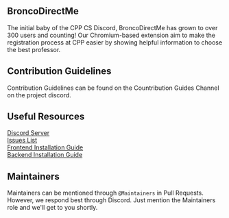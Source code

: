 ## BroncoDirectMe
The initial baby of the CPP CS Discord, BroncoDirectMe has grown to over 300 users and counting! Our Chromium-based extension aim to make the registration process at CPP easier by showing helpful information to choose the best professor.
## Contribution Guidelines
Contribution Guidelines can be found on the Countribution Guides Channel on the project discord.
## Useful Resources
[Discord Server](https://discord.gg/CKyypBVY5w) <br>
[Issues List](https://github.com/orgs/BroncoDirectMe/projects/17/views/1) <br>
[Frontend Installation Guide](https://github.com/BroncoDirectMe/Frontend/wiki) <br>
[Backend Installation Guide](https://github.com/BroncoDirectMe/Backend/wiki) <br>

## Maintainers
Maintainers can be mentioned through `@Maintainers` in Pull Requests. However, we respond best through Discord. Just mention the Maintainers role and we'll get to you shortly.
